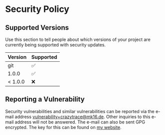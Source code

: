 # Security Policy

## Supported Versions

Use this section to tell people about which versions of your project are
currently being supported with security updates.

| Version | Supported |
| --- | --- |
| git | :white_check_mark: |
| 1.0.0 | :white_check_mark: |
| < 1.0.0 | :x: |

## Reporting a Vulnerability

Security vulnerabilities and similar vulnerabilities can be reported via the e-mail address [vulnerability+crazytrace@mk16.de](mailto:vulnerability+crazytrace@mk16.de). Other inquiries to this e-mail address will not be answered. The e-mail can also be sent GPG encrypted. The key for this can be found on [my website](https://mk16.de/about_me/).
